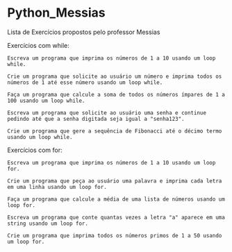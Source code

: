 # Python_Messias
Lista de Exercícios propostos pelo professor Messias

Exercícios com while:

    Escreva um programa que imprima os números de 1 a 10 usando um loop while.

    Crie um programa que solicite ao usuário um número e imprima todos os números de 1 até esse número usando um loop while.

    Faça um programa que calcule a soma de todos os números ímpares de 1 a 100 usando um loop while.

    Escreva um programa que solicite ao usuário uma senha e continue pedindo até que a senha digitada seja igual a "senha123".

    Crie um programa que gere a sequência de Fibonacci até o décimo termo usando um loop while.

Exercícios com for:

    Escreva um programa que imprima os números de 1 a 10 usando um loop for.

    Crie um programa que peça ao usuário uma palavra e imprima cada letra em uma linha usando um loop for.

    Faça um programa que calcule a média de uma lista de números usando um loop for.

    Escreva um programa que conte quantas vezes a letra "a" aparece em uma string usando um loop for.

    Crie um programa que imprima todos os números primos de 1 a 50 usando um loop for.